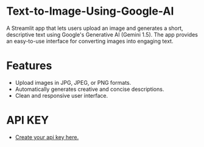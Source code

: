 # Text-to-Image-Using-Google-AI
A Streamlit app that lets users upload an image and generates a short, descriptive text using Google's Generative AI (Gemini 1.5). The app provides an easy-to-use interface for converting images into engaging text.

# Features
- Upload images in JPG, JPEG, or PNG formats.
- Automatically generates creative and concise descriptions.
- Clean and responsive user interface.

# API KEY
- [Create your api key here.](https://aistudio.google.com/app/apikey)

